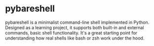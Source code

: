 # pybareshell
pybareshell is a minimalist command-line shell implemented in Python. Designed as a learning project, it supports both built-in and external commands, basic shell functionality. It's a great starting point for understanding how real shells like bash or zsh work under the hood.
